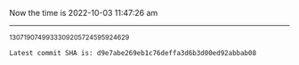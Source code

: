 Now the time is 2022-10-03 11:47:26 am

---

<small>1307190749933309205724595924629</small>

```txt
Latest commit SHA is: d9e7abe269eb1c76deffa3d6b3d00ed92abbab08
```
